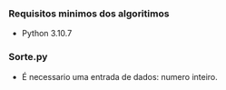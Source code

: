 
### Requisitos minimos dos algoritimos 

* Python 3.10.7

### Sorte.py

* É necessario uma entrada de dados: numero inteiro.
